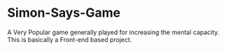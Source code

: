 # Simon-Says-Game
A Very Popular game generally played for increasing the mental capacity. This is basically a Front-end based project.
